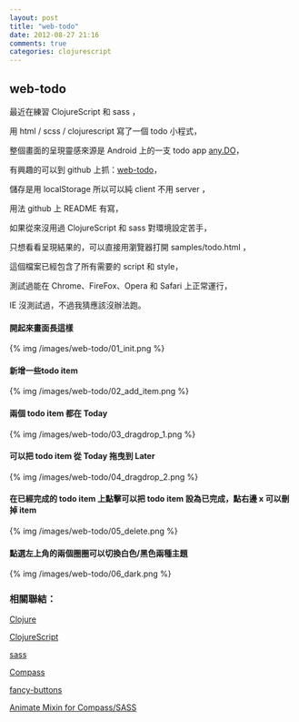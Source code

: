 ```yaml
---
layout: post
title: "web-todo"
date: 2012-08-27 21:16
comments: true
categories: clojurescript
---
```

## web-todo

<!-- more -->

最近在練習 ClojureScript 和 sass ，

用 html / scss / clojurescript 寫了一個 todo 小程式，

整個畫面的呈現靈感來源是 Android 上的一支 todo app [any.DO](http://www.any.do/)，

有興趣的可以到 github 上抓：[web-todo](https://github.com/reniclin/web-todo/)，

儲存是用 localStorage 所以可以純 client 不用 server ，

用法 github 上 README 有寫，

如果從來沒用過 ClojureScript 和 sass 對環境設定苦手，

只想看看呈現結果的，可以直接用瀏覽器打開 samples/todo.html ，

這個檔案已經包含了所有需要的 script 和 style，

測試過能在 Chrome、FireFox、Opera 和 Safari 上正常運行，

IE 沒測試過，不過我猜應該沒辦法跑。


#### 開起來畫面長這樣
{% img /images/web-todo/01_init.png %}

#### 新增一些todo item
{% img /images/web-todo/02_add_item.png %}

#### 兩個 todo item 都在 Today
{% img /images/web-todo/03_dragdrop_1.png %}

#### 可以把 todo item 從 Today 拖曳到 Later
{% img /images/web-todo/04_dragdrop_2.png %}

#### 在已經完成的 todo item 上點擊可以把 todo item 設為已完成，點右邊 x 可以刪掉 item
{% img /images/web-todo/05_delete.png %}

#### 點選左上角的兩個圈圈可以切換白色/黑色兩種主題
{% img /images/web-todo/06_dark.png %}


### 相關聯結：

[Clojure](http://clojure.org/)

[ClojureScript](https://github.com/clojure/clojurescript)

[sass](http://sass-lang.com/)

[Compass](http://compass-style.org/)

[fancy-buttons](https://github.com/imathis/fancy-buttons)

[Animate Mixin for Compass/SASS](http://thecssguru.freeiz.com/animate/)
